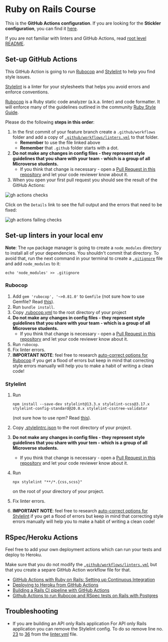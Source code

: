 # Ruby on Rails Course

This is the **GitHub Actions configuration**. If you are looking for the **Stickler configuration**, you can find it [here](https://github.com/microverseinc/linters-config/tree/Stickler/ror).


If you are not familiar with linters and GitHub Actions, read [root level README](../README.md).

## Set-up GitHub Actions

This GitHub Action is going to run [Rubocop](https://docs.rubocop.org/en/stable/) and [Stylelint](https://stylelint.io/) to help you find style issues.

[Stylelint](https://stylelint.io/) is a linter for your stylesheets that helps you avoid errors and enforce conventions.

[Rubocop](https://docs.rubocop.org/en/stable/) is a Ruby static code analyzer (a.k.a. linter) and code formatter. It will enforce many of the guidelines outlined in the community [Ruby Style Guide](https://rubystyle.guide/).

Please do the following **steps in this order**:

1. In the first commit of your feature branch create a `.github/workflows` folder and add a copy of [`.github/workflows/linters.yml`](.github/workflows/linters.yml) to that folder.
    - **Remember** to use the file linked above
    - **Remember** that `.github` folder starts with a dot.
2. **Do not make any changes in config files - they represent style guidelines that you share with your team - which is a group of all Microverse students.**
    - If you think that change is necessary - open a [Pull Request in this repository](../README.md#contributing) and let your code reviewer know about it.
3. When you open your first pull request you should see the result of the GitHub Actions:

![gh actions checks](../assets/images/gh-actions-rubocop-stylelint-checks.png)

Click on the `Details` link to see the full output and the errors that need to be fixed:

![gh actions failing checks](../assets/images/gh-actions-rubocop-failing-checks.png)

## Set-up linters in your local env

**Note**: The `npm` package manager is going to create a `node_modules` directory to install all of your dependencies. You shouldn't commit that directory. To avoid that, run the next command in your terminal to create a [`.gitignore`](https://git-scm.com/docs/gitignore) file and add `node_modules` to it:

```
echo 'node_modules' >> .gitignore
```

### Rubocop

1. Add `gem 'rubocop', '~>0.81.0'` to `Gemfile` (not sure how to use Gemfile? Read [this](https://bundler.io/v1.15/guides/bundler_setup.html)).
2. Run `bundle install`.
3. Copy [.rubocop.yml](./.rubocop.yml) to the root directory of your project
4. **Do not make any changes in config files - they represent style guidelines that you share with your team - which is a group of all Microverse students.**
    - If you think that change is necessary - open a [Pull Request in this repository](../README.md#contributing) and let your code reviewer know about it.
5. Run `rubocop`.
6. Fix linter errors.
7. **IMPORTANT NOTE**: feel free to research [auto-correct options for Rubocop](https://rubocop.readthedocs.io/en/latest/auto_correct/) if you get a flood of errors but keep in mind that correcting style errors manually will help you to make a habit of writing a clean code!

### Stylelint

1. Run

   ```
   npm install --save-dev stylelint@13.3.x stylelint-scss@3.17.x stylelint-config-standard@20.0.x stylelint-csstree-validator
   ```

   (not sure how to use npm? Read [this](https://docs.npmjs.com/downloading-and-installing-node-js-and-npm)).

2. Copy [.stylelintrc.json](./.stylelintrc.json) to the root directory of your project.
3. **Do not make any changes in config files - they represent style guidelines that you share with your tem - which is a group of all Microverse students.**
   - If you think that change is necessary - open a [Pull Request in this repository](../README.md#contributing) and let your code reviewer know about it.
4. Run
   ```
   npx stylelint "**/*.{css,scss}"
   ```
   on the root of your directory of your project.
5. Fix linter errors.
6. **IMPORTANT NOTE**: feel free to research [auto-correct options for Stylelint](https://stylelint.io/user-guide/cli#autofixing-errors) if you get a flood of errors but keep in mind that correcting style errors manually will help you to make a habit of writing a clean code!

## RSpec/Heroku Actions

Feel free to add your own deployment actions which can run your tests and deploy to Heroku.

Make sure that you do not modify the [`.github/workflows/linters.yml`](.github/workflows/linters.yml) but that you create a separe GitHub Action workflow file for that.

- [GitHub Actions with Ruby on Rails: Setting up Continuous Integration](https://gorails.com/episodes/github-actions-continuous-integration-ruby-on-rails)
- [Deploying to Heroku from GitHub Actions](https://dev.to/heroku/deploying-to-heroku-from-github-actions-29ej)
- [Building a Rails CI pipeline with GitHub Actions](https://boringrails.com/articles/building-a-rails-ci-pipeline-with-github-actions/)
- [Github Actions to run Rubocop and RSpec tests on Rails with Postgres](https://dev.to/abdellani/github-actions-to-run-rubocop-and-rspec-tests-on-rails-with-postgres-47i)

## Troubleshooting

- If you are building an API only Rails application
For API only Rails application you can remove the Stylelint config. To do so remove line no. [23](https://github.com/microverseinc/linters-config/blob/f0c812753d0418288c404ed4a441a2e7370e9f4e/ror/.github/workflows/linters.yml#L23) to [36](https://github.com/microverseinc/linters-config/blob/f0c812753d0418288c404ed4a441a2e7370e9f4e/ror/.github/workflows/linters.yml#L36) from the [linter.yml]((https://github.com/microverseinc/linters-config/blob/master/ror/.github/workflows/linters.yml)) file.
